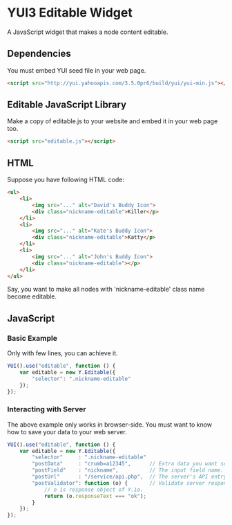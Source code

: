 # YUI3 Editable Widget

A JavaScript widget that makes a node content editable.

## Dependencies

You must embed YUI seed file in your web page.

```html
<script src="http://yui.yahooapis.com/3.5.0pr6/build/yui/yui-min.js"></script>
```

## Editable JavaScript Library

Make a copy of editable.js to your website and embed it in your web page too.

```html
<script src="editable.js"></script>
```

## HTML

Suppose you have following HTML code:

```html
<ul>
    <li>
        <img src="..." alt="David's Buddy Icon">
        <div class="nickname-editable">Killer</p>
    </li>
    <li>
        <img src="..." alt="Kate's Buddy Icon">
        <div class="nickname-editable">Katty</p>
    </li>
    <li>
        <img src="..." alt="John's Buddy Icon">
        <div class="nickname-editable"></p>
    </li>
</ul>
```

Say, you want to make all nodes with 'nickname-editable' class name become editable.

## JavaScript

### Basic Example

Only with few lines, you can achieve it.

```javascript
YUI().use("editable", function () {
    var editable = new Y.Editable({
        "selector": ".nickname-editable"
    });
});
```

### Interacting with Server

The above example only works in browser-side.
You must want to know how to save your data to your web server.

```javascript
YUI().use("editable", function () {
    var editable = new Y.Editable({
        "selector"     : ".nickname-editable"
        "postData"     : "crumb=a12345",      // Extra data you want send to server.
        "postField"    : "nickname",          // The input field name.
        "postUrl"      : "/service/api.php",  // The server's API entrypoint.
        "postValidator": function (o) {       // Validate server response before updating UI.
            // o is response object of Y.io.
            return (o.responseText === "ok");
        }
    });
});

